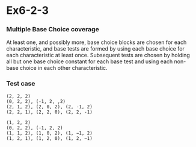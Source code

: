 # Ex6-2-3
### Multiple Base Choice coverage
At least one, and possibly more, base choice blocks are chosen for each characteristic, and base tests are formed by using each base choice for each characteristic at least once. Subsequent tests are chosen by holding all but one base choice constant for each base test and using each non-base choice in each other characteristic.
### Test case
```
(2, 2, 2) 
(0, 2, 2), (-1, 2, ,2)
(2, 1, 2), (2, 0, 2), (2, -1, 2)
(2, 2, 1), (2, 2, 0), (2, 2, -1)

(1, 2, 2)
(0, 2, 2), (−1, 2, 2)
(1, 1, 2), (1, 0, 2), (1, −1, 2)
(1, 2, 1), (1, 2, 0), (1, 2, −1)
```
